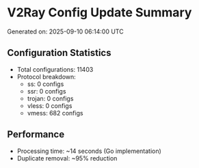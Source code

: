 # V2Ray Config Update Summary
Generated on: 2025-09-10 06:14:00 UTC

## Configuration Statistics
- Total configurations: 11403
- Protocol breakdown:
  - ss: 0 configs
  - ssr: 0 configs
  - trojan: 0 configs
  - vless: 0 configs
  - vmess: 682 configs

## Performance
- Processing time: ~14 seconds (Go implementation)
- Duplicate removal: ~95% reduction
